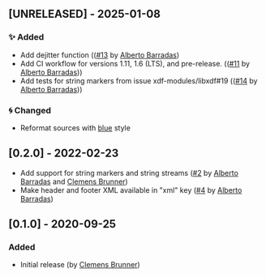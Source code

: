 ## [UNRELEASED] - 2025-01-08

### ✨ Added
- Add dejitter function (([#13](https://github.com/cbrnr/XDF.jl/pull/13) by [Alberto Barradas](https://github.com/abcsds))
- Add CI workflow for versions 1.11, 1.6 (LTS), and pre-release. (([#11](https://github.com/cbrnr/XDF.jl/pull/11) by [Alberto Barradas](https://github.com/abcsds)))
- Add tests for string markers from issue xdf-modules/libxdf#19 (([#14](https://github.com/cbrnr/XDF.jl/pull/14) by [Alberto Barradas](https://github.com/abcsds)))
### 🌀 Changed
- Reformat sources with [blue](https://github.com/JuliaDiff/BlueStyle) style

## [0.2.0] - 2022-02-23

- Add support for string markers and string streams ([#2](https://github.com/cbrnr/XDF.jl/pull/2) by [Alberto Barradas](https://github.com/abcsds) and [Clemens Brunner](https://github.com/cbrnr))
- Make header and footer XML available in "xml" key ([#4](https://github.com/cbrnr/XDF.jl/pull/4) by [Alberto Barradas](https://github.com/abcsds))

## [0.1.0] - 2020-09-25
### Added
- Initial release (by [Clemens Brunner](https://github.com/cbrnr))
